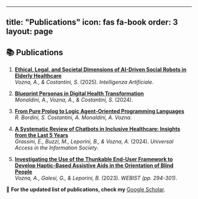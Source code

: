 
---
title: "Publications"
icon: fas fa-book
order: 3
layout: page
---

## 📚 Publications  

1. **[Ethical, Legal, and Societal Dimensions of AI-Driven Social Robots in Elderly Healthcare](https://journals.sagepub.com/doi/pdf/10.1177/17248035241310192)**  
   *Vozna, A., & Costantini, S.* (2025). *Intelligenza Artificiale*.

2. **[Blueprint Personas in Digital Health Transformation](https://ceur-ws.org/Vol-3880/paper4.pdf)**  
   *Monaldini, A., Vozna, A., & Costantini, S.* (2024).

3. **[From Pure Prolog to Logic Agent-Oriented Programming Languages](https://ceur-ws.org/Vol-3735/paper_20.pdf)**  
   *R. Bordini, S. Costantini, A. Monaldini, A. Vozna*.

4. **[A Systematic Review of Chatbots in Inclusive Healthcare: Insights from the Last 5 Years](https://link.springer.com/article/10.1007/s10209-024-01118-x)**  
   *Grassini, E., Buzzi, M., Leporini, B., & Vozna, A.* (2024). *Universal Access in the Information Society*.

5. **[Investigating the Use of the Thunkable End-User Framework to Develop Haptic-Based Assistive Aids in the Orientation of Blind People](https://www.scitepress.org/Papers/2023/121819/121819.pdf)**  
   *Vozna, A., Galesi, G., & Leporini, B.* (2023). *WEBIST (pp. 294-301)*.

📖 **For the updated list of publications, check my** [Google Scholar](https://scholar.google.com/citations?user=ik6ZZFMAAAAJ&hl=it).
